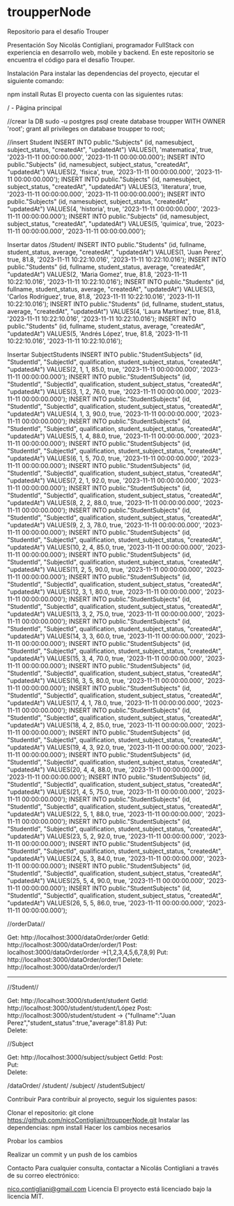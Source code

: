 # troupperNode
Repositorio para el desafío Trouper

Presentación
Soy Nicolás Contigliani, programador FullStack con experiencia en desarrollo web, mobile y backend. En este repositorio se encuentra el código para el desafío Trouper.

Instalación
Para instalar las dependencias del proyecto, ejecutar el siguiente comando:

npm install
Rutas
El proyecto cuenta con las siguientes rutas:

/ - Página principal


//crear la DB
sudo -u postgres psql
create database troupper WITH OWNER 'root';
grant all privileges on database troupper to root;





//insert Student 
INSERT INTO public."Subjects" (id, namesubject, subject_status, "createdAt", "updatedAt") VALUES(1, 'matematica', true, '2023-11-11 00:00:00.000', '2023-11-11 00:00:00.000');
INSERT INTO public."Subjects" (id, namesubject, subject_status, "createdAt", "updatedAt") VALUES(2, 'fisica', true, '2023-11-11 00:00:00.000', '2023-11-11 00:00:00.000');
INSERT INTO public."Subjects" (id, namesubject, subject_status, "createdAt", "updatedAt") VALUES(3, 'literatura', true, '2023-11-11 00:00:00.000', '2023-11-11 00:00:00.000');
INSERT INTO public."Subjects" (id, namesubject, subject_status, "createdAt", "updatedAt") VALUES(4, 'historia', true, '2023-11-11 00:00:00.000', '2023-11-11 00:00:00.000');
INSERT INTO public."Subjects" (id, namesubject, subject_status, "createdAt", "updatedAt") VALUES(5, 'quimica', true, '2023-11-11 00:00:00.000', '2023-11-11 00:00:00.000');


Insertar datos /Student/
INSERT INTO public."Students" (id, fullname, student_status, average, "createdAt", "updatedAt") VALUES(1, 'Juan Perez', true, 81.8, '2023-11-11 10:22:10.016', '2023-11-11 10:22:10.016');
INSERT INTO public."Students" (id, fullname, student_status, average, "createdAt", "updatedAt") VALUES(2, 'Maria Gomez', true, 81.8, '2023-11-11 10:22:10.016', '2023-11-11 10:22:10.016');
INSERT INTO public."Students" (id, fullname, student_status, average, "createdAt", "updatedAt") VALUES(3, 'Carlos Rodríguez', true, 81.8, '2023-11-11 10:22:10.016', '2023-11-11 10:22:10.016');
INSERT INTO public."Students" (id, fullname, student_status, average, "createdAt", "updatedAt") VALUES(4, 'Laura Martínez', true, 81.8, '2023-11-11 10:22:10.016', '2023-11-11 10:22:10.016');
INSERT INTO public."Students" (id, fullname, student_status, average, "createdAt", "updatedAt") VALUES(5, 'Andrés López', true, 81.8, '2023-11-11 10:22:10.016', '2023-11-11 10:22:10.016');


Insertar SubjectStudents
INSERT INTO public."StudentSubjects" (id, "StudentId", "SubjectId", qualification, student_subject_status, "createdAt", "updatedAt") VALUES(2, 1, 1, 85.0, true, '2023-11-11 00:00:00.000', '2023-11-11 00:00:00.000');
INSERT INTO public."StudentSubjects" (id, "StudentId", "SubjectId", qualification, student_subject_status, "createdAt", "updatedAt") VALUES(3, 1, 2, 76.0, true, '2023-11-11 00:00:00.000', '2023-11-11 00:00:00.000');
INSERT INTO public."StudentSubjects" (id, "StudentId", "SubjectId", qualification, student_subject_status, "createdAt", "updatedAt") VALUES(4, 1, 3, 90.0, true, '2023-11-11 00:00:00.000', '2023-11-11 00:00:00.000');
INSERT INTO public."StudentSubjects" (id, "StudentId", "SubjectId", qualification, student_subject_status, "createdAt", "updatedAt") VALUES(5, 1, 4, 88.0, true, '2023-11-11 00:00:00.000', '2023-11-11 00:00:00.000');
INSERT INTO public."StudentSubjects" (id, "StudentId", "SubjectId", qualification, student_subject_status, "createdAt", "updatedAt") VALUES(6, 1, 5, 70.0, true, '2023-11-11 00:00:00.000', '2023-11-11 00:00:00.000');
INSERT INTO public."StudentSubjects" (id, "StudentId", "SubjectId", qualification, student_subject_status, "createdAt", "updatedAt") VALUES(7, 2, 1, 92.0, true, '2023-11-11 00:00:00.000', '2023-11-11 00:00:00.000');
INSERT INTO public."StudentSubjects" (id, "StudentId", "SubjectId", qualification, student_subject_status, "createdAt", "updatedAt") VALUES(8, 2, 2, 88.0, true, '2023-11-11 00:00:00.000', '2023-11-11 00:00:00.000');
INSERT INTO public."StudentSubjects" (id, "StudentId", "SubjectId", qualification, student_subject_status, "createdAt", "updatedAt") VALUES(9, 2, 3, 78.0, true, '2023-11-11 00:00:00.000', '2023-11-11 00:00:00.000');
INSERT INTO public."StudentSubjects" (id, "StudentId", "SubjectId", qualification, student_subject_status, "createdAt", "updatedAt") VALUES(10, 2, 4, 85.0, true, '2023-11-11 00:00:00.000', '2023-11-11 00:00:00.000');
INSERT INTO public."StudentSubjects" (id, "StudentId", "SubjectId", qualification, student_subject_status, "createdAt", "updatedAt") VALUES(11, 2, 5, 90.0, true, '2023-11-11 00:00:00.000', '2023-11-11 00:00:00.000');
INSERT INTO public."StudentSubjects" (id, "StudentId", "SubjectId", qualification, student_subject_status, "createdAt", "updatedAt") VALUES(12, 3, 1, 80.0, true, '2023-11-11 00:00:00.000', '2023-11-11 00:00:00.000');
INSERT INTO public."StudentSubjects" (id, "StudentId", "SubjectId", qualification, student_subject_status, "createdAt", "updatedAt") VALUES(13, 3, 2, 75.0, true, '2023-11-11 00:00:00.000', '2023-11-11 00:00:00.000');
INSERT INTO public."StudentSubjects" (id, "StudentId", "SubjectId", qualification, student_subject_status, "createdAt", "updatedAt") VALUES(14, 3, 3, 60.0, true, '2023-11-11 00:00:00.000', '2023-11-11 00:00:00.000');
INSERT INTO public."StudentSubjects" (id, "StudentId", "SubjectId", qualification, student_subject_status, "createdAt", "updatedAt") VALUES(15, 3, 4, 70.0, true, '2023-11-11 00:00:00.000', '2023-11-11 00:00:00.000');
INSERT INTO public."StudentSubjects" (id, "StudentId", "SubjectId", qualification, student_subject_status, "createdAt", "updatedAt") VALUES(16, 3, 5, 80.0, true, '2023-11-11 00:00:00.000', '2023-11-11 00:00:00.000');
INSERT INTO public."StudentSubjects" (id, "StudentId", "SubjectId", qualification, student_subject_status, "createdAt", "updatedAt") VALUES(17, 4, 1, 78.0, true, '2023-11-11 00:00:00.000', '2023-11-11 00:00:00.000');
INSERT INTO public."StudentSubjects" (id, "StudentId", "SubjectId", qualification, student_subject_status, "createdAt", "updatedAt") VALUES(18, 4, 2, 85.0, true, '2023-11-11 00:00:00.000', '2023-11-11 00:00:00.000');
INSERT INTO public."StudentSubjects" (id, "StudentId", "SubjectId", qualification, student_subject_status, "createdAt", "updatedAt") VALUES(19, 4, 3, 92.0, true, '2023-11-11 00:00:00.000', '2023-11-11 00:00:00.000');
INSERT INTO public."StudentSubjects" (id, "StudentId", "SubjectId", qualification, student_subject_status, "createdAt", "updatedAt") VALUES(20, 4, 4, 88.0, true, '2023-11-11 00:00:00.000', '2023-11-11 00:00:00.000');
INSERT INTO public."StudentSubjects" (id, "StudentId", "SubjectId", qualification, student_subject_status, "createdAt", "updatedAt") VALUES(21, 4, 5, 75.0, true, '2023-11-11 00:00:00.000', '2023-11-11 00:00:00.000');
INSERT INTO public."StudentSubjects" (id, "StudentId", "SubjectId", qualification, student_subject_status, "createdAt", "updatedAt") VALUES(22, 5, 1, 88.0, true, '2023-11-11 00:00:00.000', '2023-11-11 00:00:00.000');
INSERT INTO public."StudentSubjects" (id, "StudentId", "SubjectId", qualification, student_subject_status, "createdAt", "updatedAt") VALUES(23, 5, 2, 92.0, true, '2023-11-11 00:00:00.000', '2023-11-11 00:00:00.000');
INSERT INTO public."StudentSubjects" (id, "StudentId", "SubjectId", qualification, student_subject_status, "createdAt", "updatedAt") VALUES(24, 5, 3, 84.0, true, '2023-11-11 00:00:00.000', '2023-11-11 00:00:00.000');
INSERT INTO public."StudentSubjects" (id, "StudentId", "SubjectId", qualification, student_subject_status, "createdAt", "updatedAt") VALUES(25, 5, 4, 90.0, true, '2023-11-11 00:00:00.000', '2023-11-11 00:00:00.000');
INSERT INTO public."StudentSubjects" (id, "StudentId", "SubjectId", qualification, student_subject_status, "createdAt", "updatedAt") VALUES(26, 5, 5, 86.0, true, '2023-11-11 00:00:00.000', '2023-11-11 00:00:00.000');





//orderData//

Get:     http://localhost:3000/dataOrder/order
GetId:   http://localhost:3000/dataOrder/order/1
Post:    localhost:3000/dataOrder/order             ->[1,2,3,4,5,6,7,8,9]
Put:     http://localhost:3000/dataOrder/order/1
Delete:  http://localhost:3000/dataOrder/order/1


---------------

//Student//

Get:   http://localhost:3000/student/student
GetId: http://localhost:3000/student/student/López
Post:  http://localhost:3000/student/student     -> {"fullname":"Juan Perez","student_status":true,"average":81.8}
Put:   
Delete:



//Subject

Get:   http://localhost:3000/subject/subject
GetId: 
Post:  
Put:   
Delete:





/dataOrder/
/student/
/subject/
/studentSubject/



Contribuir
Para contribuir al proyecto, seguir los siguientes pasos:

Clonar el repositorio:
git clone https://github.com/nicoContigliani/troupperNode.git
Instalar las dependencias:
npm install
Hacer los cambios necesarios

Probar los cambios

Realizar un commit y un push de los cambios

Contacto
Para cualquier consulta, contactar a Nicolás Contigliani a través de su correo electrónico:

nico.contigliani@gmail.com
Licencia
El proyecto está licenciado bajo la licencia MIT.